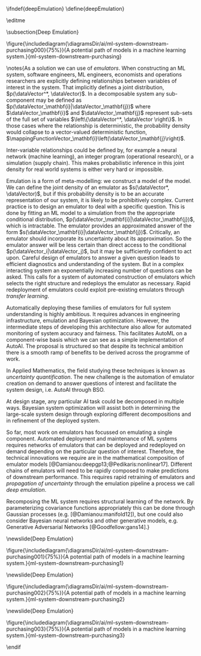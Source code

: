 \ifndef{deepEmulation}
\define{deepEmulation}

\editme

\subsection{Deep Emulation}

\figure{\includediagram{\diagramsDir/ai/ml-system-downstream-purchasing000}{75%}}{A potential path of models in a machine learning system.}{ml-system-downstream-purchasing}

\notes{As a solution we can use of *emulators*. When constructing an ML system, software engineers,
ML engineers, economists and operations researchers are
explicitly defining relationships between variables of interest in the
system. That implicitly defines a joint distribution, $p(\dataVector^*,
\dataVector)$. In a decomposable system any sub-component may be
defined as $p(\dataVector_\mathbf{i}|\dataVector_\mathbf{j})$ where
$\dataVector_\mathbf{i}$ and $\dataVector_\mathbf{j}$ represent sub-sets
of the full set of variables $\left\{\dataVector^*, \dataVector
\right\}$. In those cases where the relationship is deterministic, the
probability density would collapse to a vector-valued deterministic
function, $\mappingFunctionVector_\mathbf{i}\left(\dataVector_\mathbf{j}\right)$.

Inter-variable relationships could be defined by, for example a neural network
(machine learning), an integer program (operational research), or a
simulation (supply chain). This makes probabilistic inference in this joint
density for real world systems is either very hard or
impossible. 

Emulation is a form of meta-modelling: we construct a model of the
model. We can define the joint density of an emulator as
$s(\dataVector*, \dataVector)$, but if this probability density is to be
an accurate representation of our system, it is likely to be
prohibitively complex. Current practice is to design an emulator to
deal with a specific question. This is done by fitting an ML model to
a simulation from the the appropriate conditional distribution,
$p(\dataVector_\mathbf{i}|\dataVector_\mathbf{j})$, which is
intractable. The emulator provides an approximated answer of the form
$s(\dataVector_\mathbf{i}|\dataVector_\mathbf{j})$. Critically, an
emulator should incorporate its uncertainty about its
approximation. So the emulator answer will be less certain than direct
access to the conditional $p(\dataVector_i|\dataVector_j)$, but it may
be sufficiently confident to act upon. Careful design of emulators to
answer a given question leads to efficient diagnostics and
understanding of the system. But in a complex interacting system an
exponentially increasing number of questions can be asked. This calls
for a system of automated construction of emulators which selects the
right structure and redeploys
the emulator as necessary. Rapid redeployment of emulators could
exploit pre-existing emulators through *transfer learning*.

Automatically deploying these families of emulators for full system
understanding is highly ambitious. It requires advances in engineering
infrastructure, emulation and Bayesian optimization.  However, the
intermediate steps of developing this architecture also allow for
automated monitoring of system accuracy and fairness. This facilitates
AutoML on a component-wise basis which we can see as a simple
implementation of AutoAI. The proposal is structured so that despite
its technical ambition there is a smooth ramp of benefits to be
derived across the programme of work.

In Applied Mathematics, the field studying these techniques is known
as *uncertainty quantification*. The new challenge is the automation
of emulator creation on demand to answer questions of interest and
facilitate the system design, i.e. AutoAI through BSO.

At design stage, any particular AI task could be decomposed in
multiple ways. Bayesian system optimization will assist both in
determining the large-scale system design through exploring different
decompositions  and in refinement of the deployed system.

So far, most work on emulators has focussed on emulating a single
component. Automated deployment and maintenance of ML systems requires
networks of emulators that can be deployed and redeployed on demand
depending on the particular question of interest. Therefore, the
technical innovations we require are in the mathematical composition
of emulator models
[@Damianou:deepgp13;@Pedikaris:nonlinear17]. Different chains of
emulators will need to be rapidly composed to make predictions of
downstream performance. This requires rapid retraining of emulators
and *propagation of uncertainty* through the emulation pipeline a
process we call *deep emulation*.

<!--Our main approach for this will be automated learning of the structure
of deep probabilistic models, such as deep Gaussian processes
[@Damianou:deepgp13]. The proposer is an international expert in this
domain.--> Recomposing the ML system requires structural learning of the network. By parameterizing covariance functions appropriately this can be done through Gaussian processes (e.g. [@Damianou:manifold12]), but one could also consider Bayesian neural networks and other generative models, e.g. Generative Adversarial Networks [@Goodfellow:gans14].}

<!-- This structural learning allows us to associate data with the relevant -->
<!-- layer of the model, rather than merely on the leaf nodes of the output -->
<!-- model. When deploying the deep Gaussian process as an emulator, this -->
<!-- allows for the possibility of learning the structure of the different -->
<!-- component parts of the underlying system. This should aid the user in -->
<!-- determining the ideal system decomposition. -->


\newslide{Deep Emulation}

\figure{\includediagram{\diagramsDir/ai/ml-system-downstream-purchasing001}{75%}}{A potential path of models in a machine learning system.}{ml-system-downstream-purchasing1}

\newslide{Deep Emulation}

\figure{\includediagram{\diagramsDir/ai/ml-system-downstream-purchasing002}{75%}}{A potential path of models in a machine learning system.}{ml-system-downstream-purchasing2}

\newslide{Deep Emulation}

\figure{\includediagram{\diagramsDir/ai/ml-system-downstream-purchasing003}{75%}}{A potential path of models in a machine learning system.}{ml-system-downstream-purchasing3}

\endif

